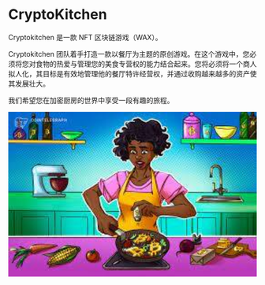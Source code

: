 # CryptoKitchen

<p>Cryptokitchen 是一款 NFT 区块链游戏（WAX）。</p>
<p>Cryptokitchen 团队着手打造一款以餐厅为主题的原创游戏。在这个游戏中，您必须将您对食物的热爱与管理您的美食专营权的能力结合起来。您将必须将一个商人拟人化，其目标是有效地管理他的餐厅特许经营权，并通过收购越来越多的资产使其发展壮大。</p>
<p>我们希望您在加密厨房的世界中享受一段有趣的旅程。</p>

<img src="下载.jpg" alt="下载" style="zoom:200%;" />

